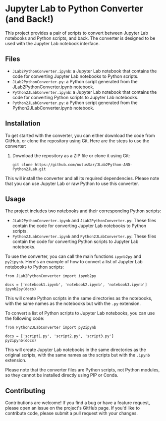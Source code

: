 <h1>Jupyter Lab to Python Converter (and Back!)</h1>

<p>This project provides a pair of scripts to convert between Jupyter Lab notebooks and Python scripts, and back. The converter is designed to be used with the Jupyter Lab notebook interface.</p>

<h2>Files</h2>
<ul>
    <li><code>JLab2PythonConverter.ipynb</code>: a Jupyter Lab notebook that contains the code for converting Jupyter Lab notebooks to Python scripts.</li>
    <li><code>JLab2PythonConverter.py</code>: a Python script generated from the JLab2PythonConverter.ipynb notebook.</li>
    <li><code>Python2JLabConverter.ipynb</code>: a Jupyter Lab notebook that contains the code for converting Python scripts to Jupyter Lab notebooks.</li>
    <li><code>Python2JLabConverter.py</code>: a Python script generated from the Python2JLabConverter.ipynb notebook.</li>
</ul>
    
<h2>Installation</h2>

<p>To get started with the converter, you can either download the code from GitHub, or clone the repository using Git. Here are the steps to use the converter:</p>

<ol>
    <li>Download the repository as a ZIP file or clone it using Git:</li>
    <pre><code>git clone https://github.com/nutusSar/JLab2Python-AND-Python2JLab.git</code></pre>
</ol>

<p>This will install the converter and all its required dependencies. Please note that you can use Jupyter Lab or raw Python to use this converter.</p>

<h2>Usage</h2>
<p>The project includes two notebooks and their corresponding Python scripts:</p>

<ul>
    <li><code>JLab2PythonConverter.ipynb</code> and <code>JLab2PythonConverter.py</code>: These files contain the code for converting Jupyter Lab notebooks to Python scripts.</li>
    <li><code>Python2JLabConverter.ipynb</code> and <code>Python2JLabConverter.py</code>: These files contain the code for converting Python scripts to Jupyter Lab notebooks.</li>
</ul>

<p>To use the converter, you can call the main functions <code>ipynb2py</code> and <code>py2ipynb</code>. Here's an example of how to convert a list of Jupyter Lab notebooks to Python scripts:</p>

<pre><code>from JLab2PythonConverter import ipynb2py

docs = ['notebook1.ipynb', 'notebook2.ipynb', 'notebook3.ipynb']
ipynb2py(docs)
</code></pre>

<p>This will create Python scripts in the same directories as the notebooks, with the same names as the notebooks but with the <code>.py</code> extension.</p>

<p>To convert a list of Python scripts to Jupyter Lab notebooks, you can use the following code:</p>

<pre><code>from Python2JLabConverter import py2ipynb

docs = ['script1.py', 'script2.py', 'script3.py']
py2ipynb(docs)
</code></pre>

<p>This will create Jupyter Lab notebooks in the same directories as the original scripts, with the same names as the scripts but with the <code>.ipynb</code> extension.</p>

<p>Please note that the converter files are Python scripts, not Python modules, so they cannot be installed directly using PIP or Conda.</p>

<h2>Contributing</h2>
<p>Contributions are welcome! If you find a bug or have a feature request, please open an issue on the project's GitHub page. If you'd like to contribute code, please submit a pull request with your changes.</p>
